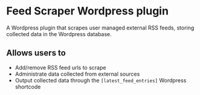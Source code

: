 # Feed Scraper Wordpress plugin

A Wordpress plugin that scrapes user managed external RSS feeds, storing collected data in the Wordpress database.

## Allows users to

* Add/remove RSS feed urls to scrape
* Administrate data collected from external sources
* Output collected data through the `[latest_feed_entries]` Wordpress shortcode